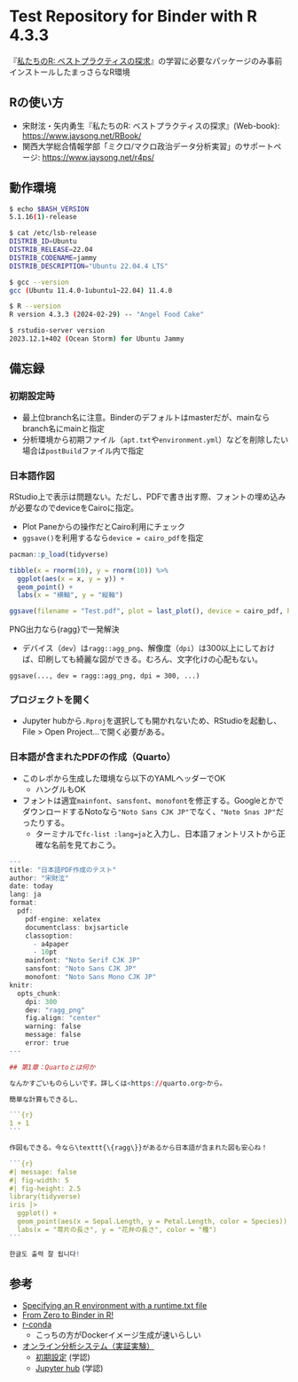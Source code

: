 # Test Repository for Binder with R 4.3.3

『[私たちのR: ベストプラクティスの探求](https://www.jaysong.net/RBook/)』の学習に必要なパッケージのみ事前インストールしたまっさらなR環境


## Rの使い方

* 宋財泫・矢内勇生『私たちのR: ベストプラクティスの探求』(Web-book): <https://www.jaysong.net/RBook/>
* 関西大学総合情報学部「ミクロ/マクロ政治データ分析実習」のサポートページ: <https://www.jaysong.net/r4ps/>

## 動作環境

```bash
$ echo $BASH_VERSION
5.1.16(1)-release

$ cat /etc/lsb-release
DISTRIB_ID=Ubuntu
DISTRIB_RELEASE=22.04
DISTRIB_CODENAME=jammy
DISTRIB_DESCRIPTION="Ubuntu 22.04.4 LTS"

$ gcc --version
gcc (Ubuntu 11.4.0-1ubuntu1~22.04) 11.4.0

$ R --version
R version 4.3.3 (2024-02-29) -- "Angel Food Cake"

$ rstudio-server version
2023.12.1+402 (Ocean Storm) for Ubuntu Jammy
```


## 備忘録

### 初期設定時

* 最上位branch名に注意。Binderのデフォルトはmasterだが、mainならbranch名にmainと指定
* 分析環境から初期ファイル（`apt.txt`や`environment.yml`）などを削除したい場合は`postBuild`ファイル内で指定

### 日本語作図

RStudio上で表示は問題ない。ただし、PDFで書き出す際、フォントの埋め込みが必要なのでdeviceをCairoに指定。

* Plot Paneからの操作だとCairo利用にチェック
* `ggsave()`を利用するなら`device = cairo_pdf`を指定

```r
pacman::p_load(tidyverse)

tibble(x = rnorm(10), y = rnorm(10)) %>%
  ggplot(aes(x = x, y = y)) +
  geom_point() +
  labs(x = "横軸", y = "縦軸")

ggsave(filename = "Test.pdf", plot = last_plot(), device = cairo_pdf, height = 5, width = 5)
```

PNG出力なら{ragg}で一発解決

* デバイス（`dev`）は`ragg::agg_png`、解像度（`dpi`）は300以上にしておけば、印刷しても綺麗な図ができる。むろん、文字化けの心配もない。

```{r}
ggsave(..., dev = ragg::agg_png, dpi = 300, ...)
```

### プロジェクトを開く

* Jupyter hubから`.Rproj`を選択しても開かれないため、RStudioを起動し、File > Open Project...で開く必要がある。

### 日本語が含まれたPDFの作成（Quarto）

* このレポから生成した環境なら以下のYAMLヘッダーでOK
  * ハングルもOK
* フォントは適宜`mainfont`、`sansfont`、`monofont`を修正する。GoogleとかでダウンロードするNotoなら`"Noto Sans CJK JP"`でなく、`"Noto Snas JP"`だったりする。
  * ターミナルで`fc-list :lang=ja`と入力し、日本語フォントリストから正確な名前を見ておこう。

````r
---
title: "日本語PDF作成のテスト"
author: "宋財泫"
date: today
lang: ja
format: 
  pdf:
    pdf-engine: xelatex
    documentclass: bxjsarticle
    classoption:
      - a4paper
      - 10pt
    mainfont: "Noto Serif CJK JP"
    sansfont: "Noto Sans CJK JP"
    monofont: "Noto Sans Mono CJK JP"
knitr:
  opts_chunk: 
    dpi: 300
    dev: "ragg_png"
    fig.align: "center"
    warning: false
    message: false
    error: true
---

## 第1章：Quartoとは何か

なんかすごいものらしいです。詳しくは<https://quarto.org>から。

簡単な計算もできるし、

```{r}
1 + 1
```

作図もできる。今なら\texttt{\{ragg\}}があるから日本語が含まれた図も安心ね！

```{r}
#| message: false
#| fig-width: 5
#| fig-height: 2.5
library(tidyverse)
iris |> 
  ggplot() +
  geom_point(aes(x = Sepal.Length, y = Petal.Length, color = Species)) +
  labs(x = "萼片の長さ", y = "花弁の長さ", color = "種")
```

한글도 출력 잘 됩니다!
````

## 参考

* [Specifying an R environment with a runtime.txt file](https://github.com/binder-examples/r)
* [From Zero to Binder in R!](https://github.com/alan-turing-institute/the-turing-way/blob/master/workshops/boost-research-reproducibility-binder/workshop-presentations/zero-to-binder-r.md)
* [r-conda](https://github.com/binder-examples/r-conda)
  * こっちの方がDockerイメージ生成が速いらしい
* [オンライン分析システム（実証実験）](https://meatwiki.nii.ac.jp/confluence/display/niircosap)
  * [初期設定](https://binder.cs.rcos.nii.ac.jp/) (学認)
  * [Jupyter hub](https://jupyter.cs.rcos.nii.ac.jp/) (学認)
